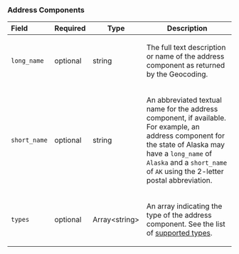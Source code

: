 <!--- This is a generated file, do not edit! -->
<!--- [START maps_http_schema_addresscomponents] -->
<h3 class="schema-object" id="AddressComponents">Address Components</h3>

| Field        | Required | Type                | Description                                                                                                                                                                                                                                                                                                                            |
| :----------- | -------- | ------------------- | -------------------------------------------------------------------------------------------------------------------------------------------------------------------------------------------------------------------------------------------------------------------------------------------------------------------------------------- |
| `long_name`  | optional | string              | <div class="nonref-property-description"><p>The full text description or name of the address component as returned by the Geocoding.</p></div>                                                                                                                                                                                         |
| `short_name` | optional | string              | <div class="nonref-property-description"><p>An abbreviated textual name for the address component, if available. For example, an address component for the state of Alaska may have a <code>long_name</code> of <code>Alaska</code> and a <code>short_name</code> of <code>AK</code> using the 2-letter postal abbreviation.</p></div> |
| `types`      | optional | Array&lt;string&gt; | <div class="nonref-property-description"><p>An array indicating the type of the address component. See the list of <a href="https://developers.google.com/places/web-service/supported_types">supported types</a>.</p></div>                                                                                                           |

<!--- [END maps_http_schema_addresscomponents] -->

